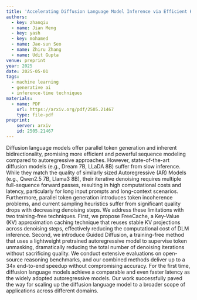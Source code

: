 ```yaml
---
title: 'Accelerating Diffusion Language Model Inference via Efficient KV Caching and Guided Diffusion'
authors:
  - key: zhanqiu
  - name: Jian Meng
  - key: yash
  - key: mohamed
  - name: Jae-sun Seo
  - name: Zhiru Zhang
  - name: Udit Gupta
venue: preprint
year: 2025
date: 2025-05-01
tags:
  - machine learning
  - generative ai
  - inference-time techniques
materials:
  - name: PDF
    url: https://arxiv.org/pdf/2505.21467
    type: file-pdf
preprint:
    server: arxiv
    id: 2505.21467
---
```

Diffusion language models offer parallel token generation and inherent bidirectionality, promising more efficient and powerful sequence modeling compared to autoregressive approaches. However, state-of-the-art diffusion models (e.g., Dream 7B, LLaDA 8B) suffer from slow inference. While they match the quality of similarly sized Autoregressive (AR) Models (e.g., Qwen2.5 7B, Llama3 8B), their iterative denoising requires multiple full-sequence forward passes, resulting in high computational costs and latency, particularly for long input prompts and long-context scenarios. Furthermore, parallel token generation introduces token incoherence problems, and current sampling heuristics suffer from significant quality drops with decreasing denoising steps. We address these limitations with two training-free techniques. First, we propose FreeCache, a Key-Value (KV) approximation caching technique that reuses stable KV projections across denoising steps, effectively reducing the computational cost of DLM inference. Second, we introduce Guided Diffusion, a training-free method that uses a lightweight pretrained autoregressive model to supervise token unmasking, dramatically reducing the total number of denoising iterations without sacrificing quality. We conduct extensive evaluations on open-source reasoning benchmarks, and our combined methods deliver up to a 34x end-to-end speedup without compromising accuracy. For the first time, diffusion language models achieve a comparable and even faster latency as the widely adopted autoregressive models. Our work successfully paved the way for scaling up the diffusion language model to a broader scope of applications across different domains.
